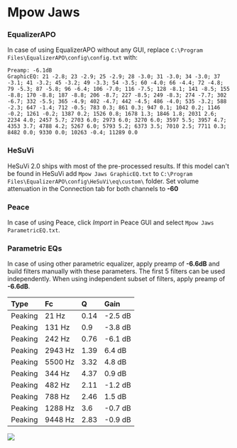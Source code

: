# Mpow Jaws

### EqualizerAPO
In case of using EqualizerAPO without any GUI, replace `C:\Program Files\EqualizerAPO\config\config.txt`
with:
```
Preamp: -6.1dB
GraphicEQ: 21 -2.8; 23 -2.9; 25 -2.9; 28 -3.0; 31 -3.0; 34 -3.0; 37 -3.1; 41 -3.2; 45 -3.2; 49 -3.3; 54 -3.5; 60 -4.0; 66 -4.4; 72 -4.8; 79 -5.3; 87 -5.8; 96 -6.4; 106 -7.0; 116 -7.5; 128 -8.1; 141 -8.5; 155 -8.8; 170 -8.8; 187 -8.8; 206 -8.7; 227 -8.5; 249 -8.3; 274 -7.7; 302 -6.7; 332 -5.5; 365 -4.9; 402 -4.7; 442 -4.5; 486 -4.0; 535 -3.2; 588 -2.3; 647 -1.4; 712 -0.5; 783 0.3; 861 0.3; 947 0.1; 1042 0.2; 1146 -0.2; 1261 -0.2; 1387 0.2; 1526 0.8; 1678 1.3; 1846 1.8; 2031 2.6; 2234 4.0; 2457 5.7; 2703 6.0; 2973 6.0; 3270 6.0; 3597 5.5; 3957 4.7; 4353 3.7; 4788 4.2; 5267 6.0; 5793 5.2; 6373 3.5; 7010 2.5; 7711 0.3; 8482 0.0; 9330 0.0; 10263 -0.4; 11289 0.0
```

### HeSuVi
HeSuVi 2.0 ships with most of the pre-processed results. If this model can't be found in HeSuVi add
`Mpow Jaws GraphicEQ.txt` to `C:\Program Files\EqualizerAPO\config\HeSuVi\eq\custom\` folder.
Set volume attenuation in the Connection tab for both channels to **-60**

### Peace
In case of using Peace, click *Import* in Peace GUI and select `Mpow Jaws ParametricEQ.txt`.

### Parametric EQs
In case of using other parametric equalizer, apply preamp of **-6.6dB** and build filters manually
with these parameters. The first 5 filters can be used independently.
When using independent subset of filters, apply preamp of **-6.6dB**.

| Type    | Fc      |    Q | Gain    |
|:--------|:--------|:-----|:--------|
| Peaking | 21 Hz   | 0.14 | -2.5 dB |
| Peaking | 131 Hz  | 0.9  | -3.8 dB |
| Peaking | 242 Hz  | 0.76 | -6.1 dB |
| Peaking | 2943 Hz | 1.39 | 6.4 dB  |
| Peaking | 5500 Hz | 3.32 | 4.8 dB  |
| Peaking | 344 Hz  | 4.37 | 0.9 dB  |
| Peaking | 482 Hz  | 2.11 | -1.2 dB |
| Peaking | 788 Hz  | 2.46 | 1.5 dB  |
| Peaking | 1288 Hz | 3.6  | -0.7 dB |
| Peaking | 9448 Hz | 2.83 | -0.9 dB |

![](https://raw.githubusercontent.com/jaakkopasanen/AutoEq/master/results/rtings/rtings/Mpow%20Jaws/Mpow%20Jaws.png)